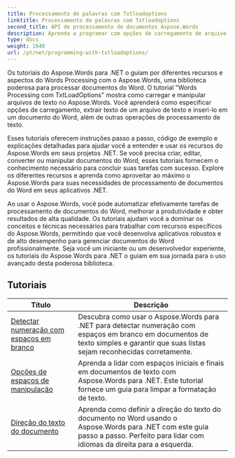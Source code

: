 ```yaml
---
title: Processamento de palavras com Txtloadoptions
linktitle: Processamento de palavras com Txtloadoptions
second_title: API de processamento de documentos Aspose.Words
description: Aprenda a programar com opções de carregamento de arquivo de texto no Aspose.Words para .NET. Aprenda a especificar codificação, ignorar caracteres desconhecidos, manipular quebras de linha e muito mais com tutoriais passo a passo e código de exemplo em C#.
type: docs
weight: 1640
url: /pt/net/programming-with-txtloadoptions/
---
```

Os tutoriais do Aspose.Words para .NET o guiam por diferentes recursos e aspectos do Words Processing com o Aspose.Words, uma biblioteca poderosa para processar documentos do Word. O tutorial "Words Processing com TxtLoadOptions" mostra como carregar e manipular arquivos de texto no Aspose.Words. Você aprenderá como especificar opções de carregamento, extrair texto de um arquivo de texto e inseri-lo em um documento do Word, além de outras operações de processamento de texto.

Esses tutoriais oferecem instruções passo a passo, código de exemplo e explicações detalhadas para ajudar você a entender e usar os recursos do Aspose.Words em seus projetos .NET. Se você precisa criar, editar, converter ou manipular documentos do Word, esses tutoriais fornecem o conhecimento necessário para concluir suas tarefas com sucesso. Explore os diferentes recursos e aprenda como aproveitar ao máximo o Aspose.Words para suas necessidades de processamento de documentos do Word em seus aplicativos .NET.

Ao usar o Aspose.Words, você pode automatizar efetivamente tarefas de processamento de documentos do Word, melhorar a produtividade e obter resultados de alta qualidade. Os tutoriais ajudam você a dominar os conceitos e técnicas necessários para trabalhar com recursos específicos do Aspose.Words, permitindo que você desenvolva aplicativos robustos e de alto desempenho para gerenciar documentos do Word profissionalmente. Seja você um iniciante ou um desenvolvedor experiente, os tutoriais do Aspose.Words para .NET o guiam em sua jornada para o uso avançado desta poderosa biblioteca.

 ## Tutoriais
| Título | Descrição |
| --- | --- |
| [Detectar numeração com espaços em branco](./detect-numbering-with-whitespaces/) | Descubra como usar o Aspose.Words para .NET para detectar numeração com espaços em branco em documentos de texto simples e garantir que suas listas sejam reconhecidas corretamente. |
| [Opções de espaços de manipulação](./handle-spaces-options/) | Aprenda a lidar com espaços iniciais e finais em documentos de texto com Aspose.Words para .NET. Este tutorial fornece um guia para limpar a formatação de texto. |
| [Direção do texto do documento](./document-text-direction/) | Aprenda como definir a direção do texto do documento no Word usando o Aspose.Words para .NET com este guia passo a passo. Perfeito para lidar com idiomas da direita para a esquerda. |